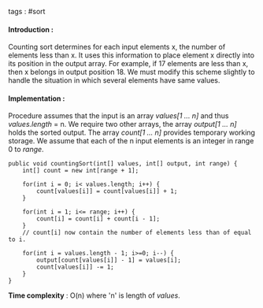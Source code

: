 tags : #sort 

#### Introduction : 

Counting sort determines for each input elements x, the number of elements less than x. It uses this information to place element x directly into its position in the output array. For example, if 17 elements are less than x, then x belongs in output position 18. We must modify this scheme slightly to handle the situation in which several elements have same values.

#### Implementation : 

Procedure assumes that the input is an array *values\[1 ... n]* and thus *values.length* = n. We require two other arrays, the array *output\[1 ... n]* holds the sorted output. The array *count\[1 ... n]* provides temporary working storage. We assume that each of the n input elements is an integer in range 0 to *range*.

```
public void countingSort(int[] values, int[] output, int range) {
	int[] count = new int[range + 1];
	
	for(int i = 0; i< values.length; i++) {
		count[values[i]] = count[values[i]] + 1;
	}
	
	for(int i = 1; i<= range; i++) {
		count[i] = count[i] + count[i - 1];
	}
	// count[i] now contain the number of elements less than of equal to i.
	
	for(int i = values.length - 1; i>=0; i--) {
		output[count[values[i]] - 1] = values[i];
		count[values[i]] -= 1;
	}
}
```

**Time complexity** : O(n) where 'n' is length of _values_.

